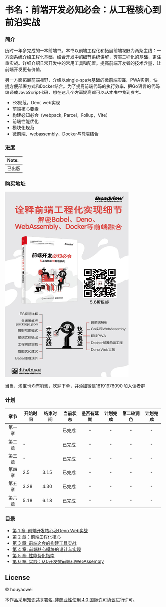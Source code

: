 # 书名：前端开发必知必会：从工程核心到前沿实战

### 简介

历时一年多完成的一本前端书。本书以前端工程化和拓展前端视野为两条主线：一方面系统介绍工程化基础，结合开发中的细节系统讲解，夯实工程化的基础，更注重实战。详细介绍日常开发中的常用工具和配置。提高前端开发者的技术含量，让前端开发更有价值。

另一方面拓展前端视野，介绍以single-spa为基础的微前端实践、PWA实例，快捷方便部署方式和Docker结合。为了提高前端代码的执行效率，把Go语言的代码编译成JavaScript代码，想在这几个方面提高都可以从本书中找到参考。

* ES规范，Deno web实现
* 前端核心要素
* 构建必知必会（webpack, Parcel，Rollup，Vite）
* 前端性能优化
* 模块化规范
* 微前端、webassembly，Docker与前端结合

### 进度

| Note:  |
| :----- |
| 已出版 |

### 购买地址
<img src='./imgs/WechatIMG1228.jpeg' style="width:400px;height:600px;">

当当、淘宝也均有销售，欢迎下单，并添加微信18191976090 加入读者群

### 计划

| 章节  | 开始时间 | 结束时间 | 当前状态 | 是否有延期 | 计划完成 | 第二轮润色| 计划完成 |
|:---:| ---- | ---- | ---- |:-----:|:-----:| :-----:| :-----:|
| 第一章 |      |      |   已完成   |  -  | - | -  |-  |
| 第二章 | - |      | 已完成  |   -   |  - | -  | -  |
| 第三章 | - |     |   已完成   |  -  |   -  | -  | -  |
| 第四章 | 2.5  | 3.15 | 已完成 | -    |  - | -  | -  |
| 第五章 | 3.28 | 4.30 | 已完成 | -     |  -  | -  | -  |
| 第六章 | 5.18 | 6.18 | 已完成 | -    |  - | -  | -  |

### 目录

- [第 1 章: 前端开发核心及Deno Web实战](https://github.com/houyaowei/front-end-complete-book/blob/master/chapters/01-frameworks-and-tendency.md)
- [第 2 章：前端工程化核心](https://github.com/houyaowei/front-end-complete-book/blob/master/chapters/02-front-end-process.md)
- [第 3 章: 前端必会的构建工具实战](https://github.com/houyaowei/front-end-complete-book/blob/master/chapters/03-css-have-to-say.md)
- [第 4 章: 前端核心模块的设计与实现](https://github.com/houyaowei/front-end-complete-book/blob/master/chapters/04-arc-core.md)
- [第 5 章: 性能优化指南](https://github.com/houyaowei/front-end-complete-book/blob/master/chapters/05-perfermance.md)
- [第 6 章: 实践：从0开发微前端和WebAssembly](https://github.com/houyaowei/front-end-complete-book/blob/master/chapters/06-expaction.md)

## License

© houyaowei  

本作品采用[知识共享署名-非商业性使用 4.0 国际许可协议](https://creativecommons.org/licenses/by-nc/4.0/)进行许可。
